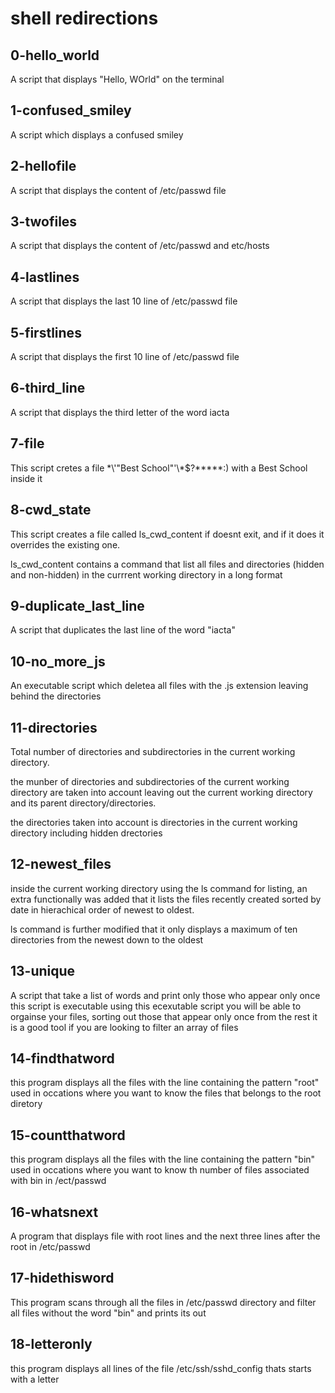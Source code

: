 # shell redirections

## 0-hello_world
A script that displays "Hello, WOrld" on the terminal

## 1-confused_smiley
A script which displays a confused smiley

## 2-hellofile
A script that displays the content of /etc/passwd file

## 3-twofiles
A script that displays the content of /etc/passwd and etc/hosts

## 4-lastlines
A script that displays the last 10 line of /etc/passwd file

## 5-firstlines
A script that displays the first 10 line of /etc/passwd file

## 6-third_line
A script that displays the third letter of the word iacta

## 7-file
This script cretes a file \*\\'"Best School"\'\\*$\?\*\*\*\*\*:) with a Best School inside it

## 8-cwd_state
This script creates a file called ls_cwd_content if doesnt exit, and if it does it overrides the existing one.

ls_cwd_content contains a command that list all files and directories (hidden and non-hidden) in the currrent working directory in a long format

## 9-duplicate_last_line
A script that duplicates the last line of the word "iacta"

## 10-no_more_js
An executable script which deletea all files with the .js extension leaving behind the directories

## 11-directories
Total number of directories and subdirectories in the current working directory.

the munber of directories and subdirectories of the current working directory are taken into account leaving out the current working directory and its parent directory/directories.

the directories taken into account is directories in the current working directory including hidden drectories

## 12-newest_files

inside the current working directory using the ls command for listing, an extra functionally was added that it lists the files recently created sorted by date in hierachical order of newest to oldest.

ls command is further modified that it only displays a maximum of ten directories from the newest down to the oldest

## 13-unique

A script that take a list of words and print only those who appear only once
this script is executable
using this ecexutable script you will be able to orgainse your files, sorting out those that appear only once from the rest
it is a good tool if you are looking to filter an array of files

## 14-findthatword

this program displays all the files with the line containing the pattern "root"
used in occations where you want to know the files that belongs to the root diretory

## 15-countthatword
this program displays all the files with the line containing the pattern "bin"
used in occations where you want to know th number of files associated with bin in /ect/passwd

## 16-whatsnext

A program that displays file with root lines and the next three lines after the root in /etc/passwd

## 17-hidethisword

This program scans through all the files in /etc/passwd directory and filter all files without the word "bin" and prints its out

## 18-letteronly

this program displays all lines of the file /etc/ssh/sshd_config thats starts with a letter

##